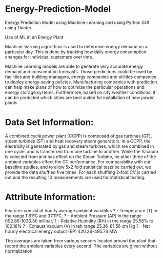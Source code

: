 # Energy-Prediction-Model
Energy Prediction Model using Machine Learning and using Python GUI using Tkinter

Use of ML in an Energy Plant


Machine learning algorithms is used to determine energy demand  on a particular day. This is done by tracking how daily energy consumption changes for individual customers over time.

Machine Learning models are able to generate very accurate energy demand and consumption forecasts. Those predictions could be used by facilities and building managers, energy companies and utilities companies to deploy energy-saving policies. Manufacturing companies with prediction can help make plans of how to optimize the particular operations and energy storage systems.
Furthermore, based on city weather conditions, it can be predicted which cities are best suited for installation of new power plants



# Data Set Information:

A combined cycle power plant (CCPP) is composed of gas turbines
(GT), steam turbines (ST) and heat recovery steam generators. In a
CCPP, the electricity is generated by gas and steam turbines, which
are combined in one cycle, and is transferred from one turbine to
another. While the Vacuum is colected from and has effect on the
Steam Turbine, he other three of the ambient variables effect the GT
performance.
For comparability with our baseline studies, and to allow 5x2 fold
statistical tests be carried out, we provide the data shuffled five times.
For each shuffling 2-fold CV is carried out and the resulting 10
measurements are used for statistical testing.

# Attribute Information:

Features consist of hourly average ambient variables
? - Temperature (T) in the range 1.81°C and 37.11°C,
? - Ambient Pressure (AP) in the range 992.89-1033.30 milibar,
? - Relative Humidity (RH) in the range 25.56% to 100.16%
? - Exhaust Vacuum (V) in teh range 25.36-81.56 cm Hg
? - Net hourly electrical energy output (EP) 420.26-495.76 MW

The averages are taken from various sensors located around the plant
that record the ambient variables every second. The variables are
given without normalization.
